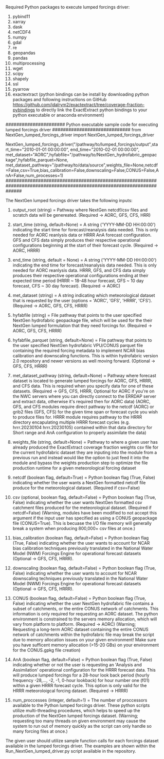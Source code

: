 Required Python packages to execute lumped forcings driver:

1. pybind11
2. xarray
3. dask
4. netCDF4
5. numpy
6. gdal
7. re
8. geopandas
9. pandas
10. multiprocessing
11. wget
12. scipy
13. shapely
14. ssl
15. pyarrow
16. exactextract (python bindings can be install by downloading python packages and following instructions on GitHub https://github.com/jdalrym2/exactextract/tree/coverage-fraction-pybindings to directly link the ExactExtract python bindings to your python executable or anaconda environment)

###################### Python executable sample code for executing lumped forcings driver #############################
from NextGen_lumped_forcings_driver import NextGen_lumped_forcings_driver

NextGen_lumped_forcings_driver("/pathway/to/lumped_forcings/output",start_time="2010-01-01 00:00:00", end_time="2010-02-01 00:00:00", met_dataset="AORC",hyfabfile="/pathway/to/NextGen_hydrofabric_geopackage",hyfabfile_parquet=None, met_dataset_pathway="/pathway/to/data/source",weights_file=None,netcdf=False,csv=True,bias_calibration=False,downscaling=False,CONUS=False,AnA=False,num_processes=1)
######################################################################################################################

The NextGen lumped forcings driver takes the following inputs:

1. output_root (string) = Pathway where NextGen netcdf/csv files and scratch data will be genereated. (Required -> AORC, GFS, CFS, HRR)

2. start_time (string, default=None) = A string ('YYYY-MM-DD HH:00:00') indicating the start time for forecast/reanalysis data needed. This is only needed for AORC reanlysis data or HRRR AnA forecast configuration. GFS and CFS data simply produces their respective operational configurations beginning at the start of their forecast cycle. (Required -> AORC, HRRR)

3. end_time (string, default = None) = A string ('YYYY-MM-DD HH:00:00') indicating the end time for forecast/reanalysis data needed. This is only needed for AORC reanlysis data. HRRR, GFS, and CFS data simply produces their respective operational configurations ending at their expected time period (HRRR ~ 18-48 hour forecast, GFS ~ 10 day forecast, CFS ~ 30 day forecast). (Required -> AORC)

4. met_dataset (string) = A string indicating which meteorological dataset that is requested by the user (options = 'AORC', 'GFS', 'HRRR', 'CFS'). (Required -> AORC, GFS, CFS, HRRR)

5. hyfabfile (string) = File pathway that points to the user specified NextGen hydrofabric geopackage file, which will be used for the their NextGen lumped formulation that they need forcings for. (Required -> AORC, GFS, CFS, HRRR)

6. hyfabfile_parquet (string, default=None) = File pathway that points to the user specified NextGen hydrofabric VPU/CONUS parquet file containing the required forcing metadata to implement NCAR bias calibration and downscaling functions. This is within hydrofabric version 2.0 repository and newer versions as well moving forward. (Optional -> GFS, CFS, HRRR)
  
7. met_dataset_pathway (string, default=None) = Pathway where forecast dataset is located to generate lumped forcings for AORC, GFS, HRRR, and CFS data. This is required when you specify data for one of these datasets. (Required -> GFS, CFS, HRRR, Optional for AORC if you're on the NWC servers where you can directly connect to the ERRDAP server and extract data, otherwise it's required then for AORC data)
(AORC, GFS, and CFS modules require direct pathway to the netcdf (AORC) or grib2 files (GFS, CFS) for the given time span or forecast cycle you wish to produce files for. HRRR module requires pathway to the HRRR directory encapulating multiple HRRR forecast cycles (e.g. hrrr.20230104  hrrr.20230105) contained within that data directory for Short range and AnA configuration to properly assimilate the data)

8. weights_file (string, default=None) = Pathway to where a given user has already produced the ExactExtract coverage fraction weights csv file for the current hydrofabric dataset they are inputing into the module from a previous run and instead would like the option to just feed it into the module and bypass the weights production step to optimize the file production runtime for a given meteorological forcing dataset

9. netcdf (boolean flag, default=True) = Python boolean flag (True, False) indicating whether the user wants a NextGen formatted netcdf file produce for the meteorological dataset. (Required if csv=False)

10. csv (optional, boolean flag, default=False) = Python boolean flag (True, False) indicating whether the user wants NextGen formatted csv catchment files produced for the meteorological dataset. (Required if netcdf=False)
(Warning, modules have been modified to not accept this argument if the input user has specified as using a CONUS geopackage file (CONUS=True). This is becuase the I/O file memory will generally break a system when producing 800,000+ csv files at once.)

11. bias_calibration (boolean flag, default=False) = Python boolean flag (True, False) indicating whether the user wants to account for NCAR bias calibration techniques previously translated in the National Water Model (NWM) Forcings Engine for operational forecast datasets (Optional -> GFS, CFS, HRRR).

12. downscaling (boolean flag, default=False) = Python boolean flag (True, False) indicating whether the user wants to account for NCAR downscaling techniques previously translated in the National
Water Model (NWM) Forcings Engine for operational forecast datasets (Optional -> GFS, CFS, HRRR).

13. CONUS (boolean flag, default=False) = Python boolean flag (True, False) indicating whether the user NextGen hydrofabric file contains a subset of catchments, or the entire CONUS network of catchments. This information is only required for requesting an AORC dataset. The python environment is constrained to the servers memory allocation, which will vary from platform to platform. (Required -> AORC)
(Warning; Requesting a long-term AORC dataset containing the entire CONUS network of catchments within the hydrofabric file may break the script due to memory allocation issues on your given environment! Make sure you have sufficent memory allocation (>15-20 GBs) on your environment for the CONUS.gpkg file creation)

14. AnA (boolean flag, default=False) = Python boolean flag (True, False) indicating whether or not the user is requesting an 'Analysis and Assimilation' operational configuration for the HRRR forecast data. This will produce lumped forcings for a 28-hour look back period (hourly frequency -28,..., -2, -1, 0-hour lookback) for hour number one (f01) within a given HRRR forecast cycle. This option is only valid for the HRRR meteoroloigcal forcing dataset. (Required -> HRRR)

15. num_proccesses (integer, default=1) = The number of proccessors available to the Python lumped forcings driver. These python scripts utilize multi-threading procedures, which helps to speed up the production of the NextGen lumped forcings dataset.
(Warning; requesting too many threads on  given environment may cause the system to run out of memory quickly as the script can only handle so many forcing files at once.)

The given user should utilize sample function calls for each forcings dataset available in the lumped forcings driver. The examples are shown within the Run_NextGen_lumped_driver.py script available in the repository.

